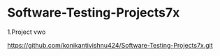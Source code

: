 # Software-Testing-Projects7x

1.Project vwo

https://github.com/konikantivishnu424/Software-Testing-Projects7x.git
